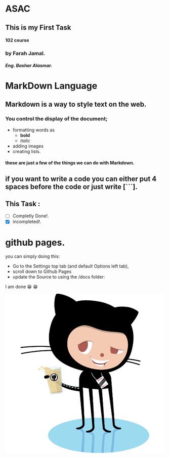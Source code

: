 # ASAC
## This is my First Task
#### 102 course
### by Farah Jamal.
##### Eng. Bashar Alasmar.

# MarkDown Language

## Markdown is a way to style text on the web.
### You control the display of the document;
* formatting words as 
    * **bold**
    *  *italic* 
* adding images
* creating lists.
#### these are just a few of the things we can do with Markdown.

## if you want to write a code you can either put 4 spaces before the code or just write [```].


## This Task :
- [ ] Completly Done!.
- [x] incompleted!.

# github pages.
 you can simply doing this: 
 
 * Go to the Settings top tab (and default Options left tab), 
 * scroll down to Github Pages 
 *  update the Source to using the /docs folder:

I am done :grin: :grin:

![](https://github.com/FarahJamal/reading-notes/blob/main/Github-PNG.png)





